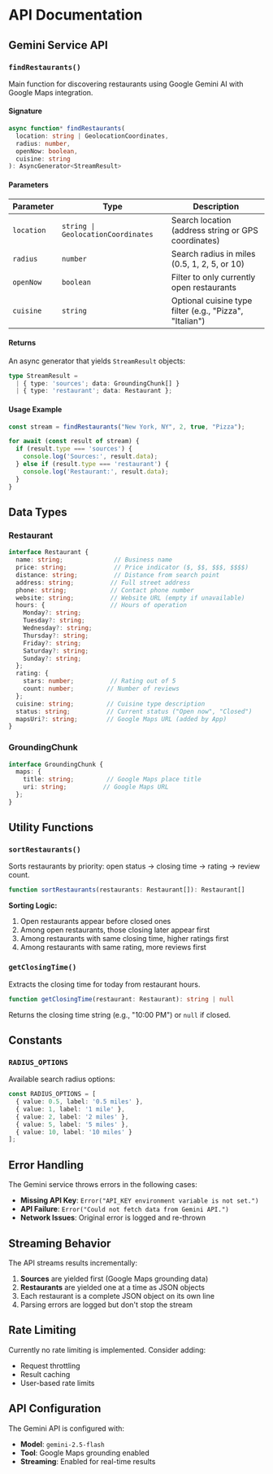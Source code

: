# API Documentation

## Gemini Service API

### `findRestaurants()`

Main function for discovering restaurants using Google Gemini AI with Google Maps integration.

#### Signature

```typescript
async function* findRestaurants(
  location: string | GeolocationCoordinates,
  radius: number,
  openNow: boolean,
  cuisine: string
): AsyncGenerator<StreamResult>
```

#### Parameters

| Parameter | Type | Description |
|-----------|------|-------------|
| `location` | `string \| GeolocationCoordinates` | Search location (address string or GPS coordinates) |
| `radius` | `number` | Search radius in miles (0.5, 1, 2, 5, or 10) |
| `openNow` | `boolean` | Filter to only currently open restaurants |
| `cuisine` | `string` | Optional cuisine type filter (e.g., "Pizza", "Italian") |

#### Returns

An async generator that yields `StreamResult` objects:

```typescript
type StreamResult =
  | { type: 'sources'; data: GroundingChunk[] }
  | { type: 'restaurant'; data: Restaurant };
```

#### Usage Example

```typescript
const stream = findRestaurants("New York, NY", 2, true, "Pizza");

for await (const result of stream) {
  if (result.type === 'sources') {
    console.log('Sources:', result.data);
  } else if (result.type === 'restaurant') {
    console.log('Restaurant:', result.data);
  }
}
```

## Data Types

### Restaurant

```typescript
interface Restaurant {
  name: string;              // Business name
  price: string;             // Price indicator ($, $$, $$$, $$$$)
  distance: string;          // Distance from search point
  address: string;          // Full street address
  phone: string;            // Contact phone number
  website: string;          // Website URL (empty if unavailable)
  hours: {                  // Hours of operation
    Monday?: string;
    Tuesday?: string;
    Wednesday?: string;
    Thursday?: string;
    Friday?: string;
    Saturday?: string;
    Sunday?: string;
  };
  rating: {
    stars: number;          // Rating out of 5
    count: number;         // Number of reviews
  };
  cuisine: string;         // Cuisine type description
  status: string;          // Current status ("Open now", "Closed")
  mapsUri?: string;        // Google Maps URL (added by App)
}
```

### GroundingChunk

```typescript
interface GroundingChunk {
  maps: {
    title: string;         // Google Maps place title
    uri: string;          // Google Maps URL
  };
}
```

## Utility Functions

### `sortRestaurants()`

Sorts restaurants by priority: open status → closing time → rating → review count.

```typescript
function sortRestaurants(restaurants: Restaurant[]): Restaurant[]
```

**Sorting Logic:**
1. Open restaurants appear before closed ones
2. Among open restaurants, those closing later appear first
3. Among restaurants with same closing time, higher ratings first
4. Among restaurants with same rating, more reviews first

### `getClosingTime()`

Extracts the closing time for today from restaurant hours.

```typescript
function getClosingTime(restaurant: Restaurant): string | null
```

Returns the closing time string (e.g., "10:00 PM") or `null` if closed.

## Constants

### `RADIUS_OPTIONS`

Available search radius options:

```typescript
const RADIUS_OPTIONS = [
  { value: 0.5, label: '0.5 miles' },
  { value: 1, label: '1 mile' },
  { value: 2, label: '2 miles' },
  { value: 5, label: '5 miles' },
  { value: 10, label: '10 miles' }
];
```

## Error Handling

The Gemini service throws errors in the following cases:

- **Missing API Key**: `Error("API_KEY environment variable is not set.")`
- **API Failure**: `Error("Could not fetch data from Gemini API.")`
- **Network Issues**: Original error is logged and re-thrown

## Streaming Behavior

The API streams results incrementally:

1. **Sources** are yielded first (Google Maps grounding data)
2. **Restaurants** are yielded one at a time as JSON objects
3. Each restaurant is a complete JSON object on its own line
4. Parsing errors are logged but don't stop the stream

## Rate Limiting

Currently no rate limiting is implemented. Consider adding:
- Request throttling
- Result caching
- User-based rate limits

## API Configuration

The Gemini API is configured with:

- **Model**: `gemini-2.5-flash`
- **Tool**: Google Maps grounding enabled
- **Streaming**: Enabled for real-time results
